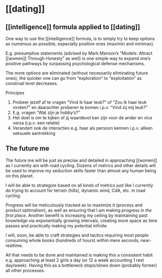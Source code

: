 # [[dating]]
## [[intelligence]] formula applied to [[dating]]

One way to use the [[intelligence]] formula, is to simply try to keep options as numerous as possible, especially positive ones (maximin and minimax).

E.g. presumptive statements (advised by Mark Manson’s “Models: Attract [[women]] Through Honesty” as well) is one simple way to expand one’s positive pathways by surpassing psychological defense mechanisms.

The more options are eliminated (without necessarily eliminating future ones), the quicker one can go from “exploration” to “exploitation” as construal level decreases.

Principes

1.  Probeer jezelf af te vragen “Vind ik haar leuk?” of “Zou ik haar leuk vinden?” en daarachter proberen te komen i.p.v. “Vind zij mij leuk?”
2.  E.g. vragen “Wat zijn je hobby’s?”
3.  Het doel is om te kijken of jij waardevol kan zijn voor de ander en vice versa (i.p.v. een relatie)
4.  Verandert ook de interacties e.g. haar als persoon kennen i.p.v. alleen seksuele aantrekking

## The future me

The future me will be just as precise and detailed in approaching [[women]] as I currently am with road cycling. Dozens of metrics and other details will be used to improve my seduction skills faster than almost any human being on this planet.

I will be able to strategize based on all kinds of metrics just like I currently do trying to account for terrain (hills), dynamic wind, CdA, etc. in road cycling.

Progress will be meticulously tracked as to maximize it (process and product optimalism), as well as ensuring that I am making progress *in the first place*. Another benefit is increasing my ceiling by maintaining past knowledge via exponentially growing intervals, creating more space as time passes and practically making my potential infinite.

I will, soon, be able to craft strategies and tactics requiring most people consuming whole books (hundreds of hours) within mere seconds, near-realtime.

All that needs to be done and maintained is making this a consistent habit e.g. approaching at least 2 girls a day (or 12 a week accounting 1 rest day/week). Having this as a bottleneck stops/slows down (probably former) all other processes.
